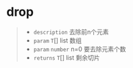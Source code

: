 # drop<T>

> - `description` 去除前n个元素
> - `param` `T`[] list 数组
> - `param` `number` n=0 要去除元素个数 
> - `returns` `T`[] list 剩余切片
